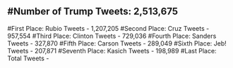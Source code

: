 #Number of Trump Tweets: 2,513,675
---
#First Place: Rubio Tweets - 1,207,205
#Second Place: Cruz Tweets - 957,554
#Third Place: Clinton Tweets - 729,036
#Fourth Place: Sanders Tweets - 327,870
#Fifth Place: Carson Tweets - 289,049
#Sixth Place: Jeb! Tweets - 207,871
#Seventh Place: Kasich Tweets - 198,989
#Last Place: Total Tweets -  
